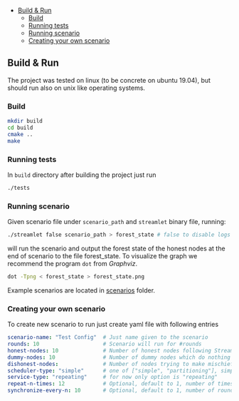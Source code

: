 - [Build & Run](#build---run)
  * [Build](#build)
  * [Running tests](#running-tests)
  * [Running scenario](#running-scenario)
  * [Creating your own scenario](#creating-your-own-scenario)

## Build & Run

The project was tested on linux (to be concrete on ubuntu 19.04), but should run also on unix like operating systems.

### Build
```bash
mkdir build
cd build
cmake ..
make
```

### Running tests
In `build` directory after building the project just run
```bash
./tests
```

### Running scenario
Given scenario file under `scenario_path` and `streamlet` binary file, running:
```bash
./streamlet false scenario_path > forest_state # false to disable logs
```
will run the scenario and output the forest state of the honest nodes at the end of scenario to the file forest_state.
To visualize the graph we recommend the program `dot` from *Graphviz*.

```bash
dot -Tpng < forest_state > forest_state.png
```

Example scenarios are located in [scenarios](res/scenarios) folder.

### Creating your own scenario
To create new scenario to run just create yaml file with following entries
```yml
scenario-name: "Test Config"  # Just name given to the scenario
rounds: 10                    # Scenario will run for #rounds
honest-nodes: 10              # Number of honest nodes following Streamlet protocol
dummy-nodes: 10               # Number of dummy nodes which do nothing
dishonest-nodes:              # Number of nodes trying to make mischief in the protocol
scheduler-type: "simple"      # one of ["simple", "partitioning"], simple will deliver messages from last round. Partitionig will partition the network and for #synchronize-every-n keep two subnetworks separated
service-type: "repeating"     # for now only option is "repeating"
repeat-n-times: 12            # Optional, default to 1, number of times the same node will be the epoch leader.
synchronize-every-n: 10       # Optional, default to 1, number of rounds between each synchronization time in partitioning scheduler.

```
